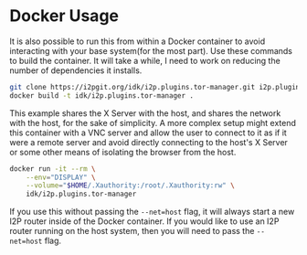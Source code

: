 Docker Usage
============

It is also possible to run this from within a Docker container to avoid
interacting with your base system(for the most part). Use these commands
to build the container. It will take a while, I need to work on reducing
the number of dependencies it installs.

```sh
git clone https://i2pgit.org/idk/i2p.plugins.tor-manager.git i2p.plugins.tor-manager && i2p.plugins.tor-manager
docker build -t idk/i2p.plugins.tor-manager .
```

This example shares the X Server with the host, and shares the network with
the host, for the sake of simplicity. A more complex setup might extend this
container with a VNC server and allow the user to connect to it as if it were
a remote server and avoid directly connecting to the host's X Server or some
other means of isolating the browser from the host.

```sh
docker run -it --rm \
    --env="DISPLAY" \
    --volume="$HOME/.Xauthority:/root/.Xauthority:rw" \
    idk/i2p.plugins.tor-manager
```

If you use this without passing the `--net=host` flag, it will always start
a new I2P router inside of the Docker container. If you would like to use an I2P
router running on the host system, then you will need to pass the `--net=host`
flag.
